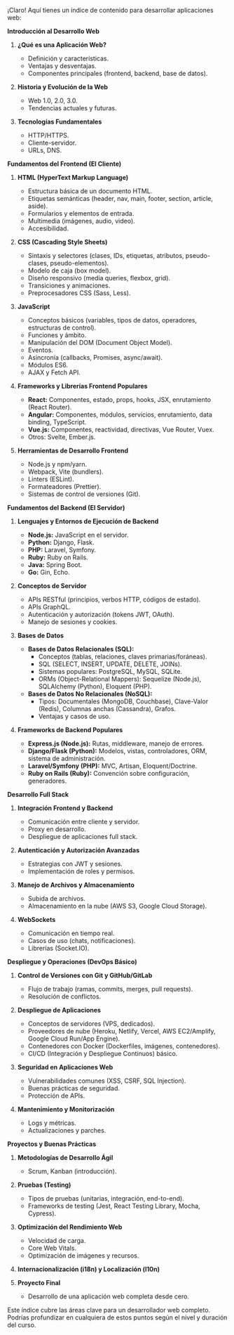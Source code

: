 ¡Claro! Aquí tienes un índice de contenido para desarrollar aplicaciones web:

**Introducción al Desarrollo Web**

1.  **¿Qué es una Aplicación Web?**
    *   Definición y características.
    *   Ventajas y desventajas.
    *   Componentes principales (frontend, backend, base de datos).

2.  **Historia y Evolución de la Web**
    *   Web 1.0, 2.0, 3.0.
    *   Tendencias actuales y futuras.

3.  **Tecnologías Fundamentales**
    *   HTTP/HTTPS.
    *   Cliente-servidor.
    *   URLs, DNS.

**Fundamentos del Frontend (El Cliente)**

1.  **HTML (HyperText Markup Language)**
    *   Estructura básica de un documento HTML.
    *   Etiquetas semánticas (header, nav, main, footer, section, article, aside).
    *   Formularios y elementos de entrada.
    *   Multimedia (imágenes, audio, video).
    *   Accesibilidad.

2.  **CSS (Cascading Style Sheets)**
    *   Sintaxis y selectores (clases, IDs, etiquetas, atributos, pseudo-clases, pseudo-elementos).
    *   Modelo de caja (box model).
    *   Diseño responsivo (media queries, flexbox, grid).
    *   Transiciones y animaciones.
    *   Preprocesadores CSS (Sass, Less).

3.  **JavaScript**
    *   Conceptos básicos (variables, tipos de datos, operadores, estructuras de control).
    *   Funciones y ámbito.
    *   Manipulación del DOM (Document Object Model).
    *   Eventos.
    *   Asincronía (callbacks, Promises, async/await).
    *   Módulos ES6.
    *   AJAX y Fetch API.

4.  **Frameworks y Librerías Frontend Populares**
    *   **React:** Componentes, estado, props, hooks, JSX, enrutamiento (React Router).
    *   **Angular:** Componentes, módulos, servicios, enrutamiento, data binding, TypeScript.
    *   **Vue.js:** Componentes, reactividad, directivas, Vue Router, Vuex.
    *   Otros: Svelte, Ember.js.

5.  **Herramientas de Desarrollo Frontend**
    *   Node.js y npm/yarn.
    *   Webpack, Vite (bundlers).
    *   Linters (ESLint).
    *   Formateadores (Prettier).
    *   Sistemas de control de versiones (Git).

**Fundamentos del Backend (El Servidor)**

1.  **Lenguajes y Entornos de Ejecución de Backend**
    *   **Node.js:** JavaScript en el servidor.
    *   **Python:** Django, Flask.
    *   **PHP:** Laravel, Symfony.
    *   **Ruby:** Ruby on Rails.
    *   **Java:** Spring Boot.
    *   **Go:** Gin, Echo.

2.  **Conceptos de Servidor**
    *   APIs RESTful (principios, verbos HTTP, códigos de estado).
    *   APIs GraphQL.
    *   Autenticación y autorización (tokens JWT, OAuth).
    *   Manejo de sesiones y cookies.

3.  **Bases de Datos**
    *   **Bases de Datos Relacionales (SQL):**
        *   Conceptos (tablas, relaciones, claves primarias/foráneas).
        *   SQL (SELECT, INSERT, UPDATE, DELETE, JOINs).
        *   Sistemas populares: PostgreSQL, MySQL, SQLite.
        *   ORMs (Object-Relational Mappers): Sequelize (Node.js), SQLAlchemy (Python), Eloquent (PHP).
    *   **Bases de Datos No Relacionales (NoSQL):**
        *   Tipos: Documentales (MongoDB, Couchbase), Clave-Valor (Redis), Columnas anchas (Cassandra), Grafos.
        *   Ventajas y casos de uso.

4.  **Frameworks de Backend Populares**
    *   **Express.js (Node.js):** Rutas, middleware, manejo de errores.
    *   **Django/Flask (Python):** Modelos, vistas, controladores, ORM, sistema de administración.
    *   **Laravel/Symfony (PHP):** MVC, Artisan, Eloquent/Doctrine.
    *   **Ruby on Rails (Ruby):** Convención sobre configuración, generadores.

**Desarrollo Full Stack**

1.  **Integración Frontend y Backend**
    *   Comunicación entre cliente y servidor.
    *   Proxy en desarrollo.
    *   Despliegue de aplicaciones full stack.

2.  **Autenticación y Autorización Avanzadas**
    *   Estrategias con JWT y sesiones.
    *   Implementación de roles y permisos.

3.  **Manejo de Archivos y Almacenamiento**
    *   Subida de archivos.
    *   Almacenamiento en la nube (AWS S3, Google Cloud Storage).

4.  **WebSockets**
    *   Comunicación en tiempo real.
    *   Casos de uso (chats, notificaciones).
    *   Librerías (Socket.IO).

**Despliegue y Operaciones (DevOps Básico)**

1.  **Control de Versiones con Git y GitHub/GitLab**
    *   Flujo de trabajo (ramas, commits, merges, pull requests).
    *   Resolución de conflictos.

2.  **Despliegue de Aplicaciones**
    *   Conceptos de servidores (VPS, dedicados).
    *   Proveedores de nube (Heroku, Netlify, Vercel, AWS EC2/Amplify, Google Cloud Run/App Engine).
    *   Contenedores con Docker (Dockerfiles, imágenes, contenedores).
    *   CI/CD (Integración y Despliegue Continuos) básico.

3.  **Seguridad en Aplicaciones Web**
    *   Vulnerabilidades comunes (XSS, CSRF, SQL Injection).
    *   Buenas prácticas de seguridad.
    *   Protección de APIs.

4.  **Mantenimiento y Monitorización**
    *   Logs y métricas.
    *   Actualizaciones y parches.

**Proyectos y Buenas Prácticas**

1.  **Metodologías de Desarrollo Ágil**
    *   Scrum, Kanban (introducción).

2.  **Pruebas (Testing)**
    *   Tipos de pruebas (unitarias, integración, end-to-end).
    *   Frameworks de testing (Jest, React Testing Library, Mocha, Cypress).

3.  **Optimización del Rendimiento Web**
    *   Velocidad de carga.
    *   Core Web Vitals.
    *   Optimización de imágenes y recursos.

4.  **Internacionalización (i18n) y Localización (l10n)**

5.  **Proyecto Final**
    *   Desarrollo de una aplicación web completa desde cero.

Este índice cubre las áreas clave para un desarrollador web completo. Podrías profundizar en cualquiera de estos puntos según el nivel y duración del curso.
